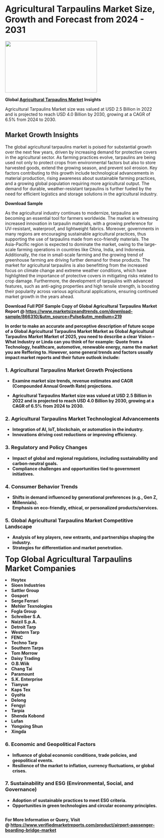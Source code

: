 <H1>Agricultural Tarpaulins Market Size, Growth and Forecast from 2024 - 2031</H1><img class="aligncenter size-medium wp-image-584254" src="https://thirdeyenews.in/wp-content/uploads/2024/09/Global-Market-Research-300x168.jpeg" alt="" width="300" height="168" /><p><strong>Global&nbsp;<a href="https://www.marketsizeandtrends.com/download-sample/866310/&amp;utm_source=Pulse&amp;utm_medium=219">Agricultural Tarpaulins Market</a> Insights</strong></p><p>Agricultural Tarpaulins Market size was valued at USD 2.5 Billion in 2022 and is projected to reach USD 4.0 Billion by 2030, growing at a CAGR of 6.5% from 2024 to 2030.</p><p><h2>Market Growth Insights</h2> <p>The global agricultural tarpaulins market is poised for substantial growth over the next few years, driven by increasing demand for protective covers in the agricultural sector. As farming practices evolve, tarpaulins are being used not only to protect crops from environmental factors but also to store harvested goods, extend the growing season, and prevent soil erosion. Key factors contributing to this growth include technological advancements in material production, rising awareness about sustainable farming practices, and a growing global population requiring more agricultural output. The demand for durable, weather-resistant tarpaulins is further fueled by the need for efficient logistics and storage solutions in the agricultural industry.</p> <p><strong>Download Sample</strong></p> <p>As the agricultural industry continues to modernize, tarpaulins are becoming an essential tool for farmers worldwide. The market is witnessing increased innovation in tarpaulin materials, with a growing preference for UV-resistant, waterproof, and lightweight fabrics. Moreover, governments in many regions are encouraging sustainable agricultural practices, thus supporting the use of tarpaulins made from eco-friendly materials. The Asia-Pacific region is expected to dominate the market, owing to the large-scale farming operations in countries like China, India, and Indonesia. Additionally, the rise in small-scale farming and the growing trend of greenhouse farming are driving further demand for these products. The market for agricultural tarpaulins is also benefitting from the increased focus on climate change and extreme weather conditions, which have highlighted the importance of protective covers in mitigating risks related to crop damage. Furthermore, the development of tarpaulins with advanced features, such as anti-aging properties and high tensile strength, is boosting their popularity across various agricultural applications, ensuring continued market growth in the years ahead.</p> <p><strong></p><p><span class=""><strong>Download Full PDF Sample Copy of Global Agricultural Tarpaulins Market Report</strong> @ <a href="https://www.marketsizeandtrends.com/download-sample/866310/&amp;utm_source=Pulse&amp;utm_medium=219" target="_blank">https://www.marketsizeandtrends.com/download-sample/866310/&amp;utm_source=Pulse&amp;utm_medium=219</a></span></p><p>In order to make an accurate and perceptive description of future scope of a Global&nbsp;Agricultural Tarpaulins Market Market as Global&nbsp;Agricultural Tarpaulins Market Market of 2025, you need to describe a clear Vision &ndash; What Industry or Linda can you think of for example: Quote from a Technology, healthcare, automotive, renewable energy, name the market you are Reffering to. However, some general trends and factors usually impact market reports and their future outlook include:</p><h3>1.&nbsp;<strong>Agricultural Tarpaulins Market Growth Projections</strong></h3><ul><li>Examine market size trends, revenue estimates and CAGR (Compounded Annual Growth Rate) projections.</li><li><p>Agricultural Tarpaulins Market size was valued at USD 2.5 Billion in 2022 and is projected to reach USD 4.0 Billion by 2030, growing at a CAGR of 6.5% from 2024 to 2030.</p></li></ul><h3>2.&nbsp;<strong>Agricultural Tarpaulins Market Technological Advancements</strong></h3><ul><li>Integration of AI, IoT, blockchain, or automation in the industry.</li><li>Innovations driving cost reductions or improving efficiency.</li></ul><h3>3.&nbsp;<strong>Regulatory and Policy Changes</strong></h3><ul><li>Impact of global and regional regulations, including sustainability and carbon-neutral goals.</li><li>Compliance challenges and opportunities tied to government initiatives.</li></ul><h3>4.&nbsp;<strong>Consumer Behavior Trends</strong></h3><ul><li>Shifts in demand influenced by generational preferences (e.g., Gen Z, Millennials).</li><li>Emphasis on eco-friendly, ethical, or personalized products/services.</li></ul><h3>5.&nbsp;<strong>Global Agricultural Tarpaulins Market Competitive Landscape</strong></h3><ul><li>Analysis of key players, new entrants, and partnerships shaping the industry.</li><li>Strategies for differentiation and market penetration.</li></ul><p data-pm-slice="1 1 []"><span style="color: inherit; font-family: inherit; font-size: 25px;">Top Global Agricultural Tarpaulins Market Companies</span></p><div class="" data-test-id=""><p><li>Heytex</li><li> Sioen Industries</li><li> Sattler Group</li><li> Gosport</li><li> Serge Ferrari</li><li> Mehler Texnologies</li><li> Fogla Group</li><li> Schreiber S.A.</li><li> Naizil S.p.A.</li><li> Detroit Tarp</li><li> Western Tarp</li><li> FENC</li><li> Techno Tarp</li><li> Southern Tarps</li><li> Tom Morrow</li><li> Daisy Trading</li><li> O.B.Wiik</li><li> Chang Tai</li><li> Paramount</li><li> S.K. Enterprise</li><li> Tianyue</li><li> Kaps Tex</li><li> GyoHa</li><li> Delong</li><li> Fengyi</li><li> Tarpia</li><li> Shenda Kobond</li><li> Lufan</li><li> Yongxing Shun</li><li> Xingda</li></p></div><h3>6.&nbsp;<strong>Economic and Geopolitical Factors</strong></h3><ul><li>Influence of global economic conditions, trade policies, and geopolitical events.</li><li>Resilience of the market to inflation, currency fluctuations, or global crises.</li></ul><h3>7.&nbsp;<strong>Sustainability and ESG (Environmental, Social, and Governance)</strong></h3><ul><li>Adoption of sustainable practices to meet ESG criteria.</li><li>Opportunities in green technologies and circular economy principles.</li></ul><h2><strong style="font-size: 14px;">For More Information or Query, Visit @&nbsp;</strong><a style="background-color: #ffffff; font-size: 14px;" href="https://www.marketsizeandtrends.com/report/agricultural-tarpaulins-market/" target="_blank">https://www.verifiedmarketreports.com/product/airport-passenger-boarding-bridge-market</a></h2>
